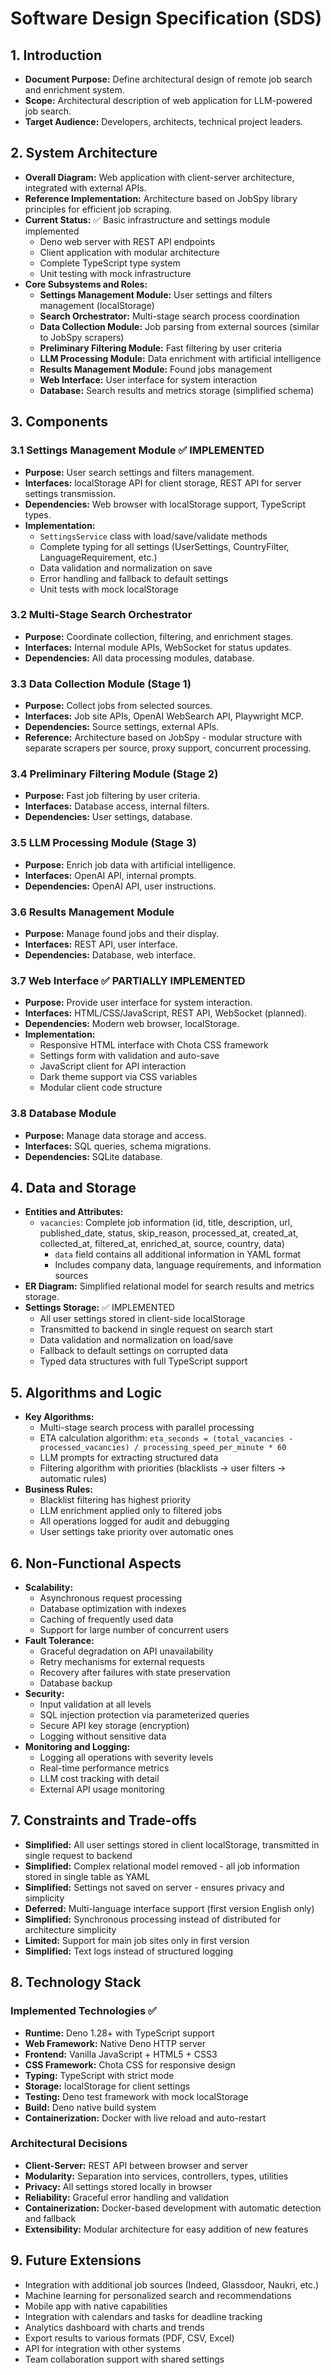 # Software Design Specification (SDS)

## 1. Introduction

- **Document Purpose:** Define architectural design of remote job search and
  enrichment system.
- **Scope:** Architectural description of web application for LLM-powered job
  search.
- **Target Audience:** Developers, architects, technical project leaders.

## 2. System Architecture

- **Overall Diagram:** Web application with client-server architecture,
  integrated with external APIs.
- **Reference Implementation:** Architecture based on JobSpy library principles
  for efficient job scraping.
- **Current Status:** ✅ Basic infrastructure and settings module implemented
  - Deno web server with REST API endpoints
  - Client application with modular architecture
  - Complete TypeScript type system
  - Unit testing with mock infrastructure
- **Core Subsystems and Roles:**
  - **Settings Management Module:** User settings and filters management
    (localStorage)
  - **Search Orchestrator:** Multi-stage search process coordination
  - **Data Collection Module:** Job parsing from external sources (similar to
    JobSpy scrapers)
  - **Preliminary Filtering Module:** Fast filtering by user criteria
  - **LLM Processing Module:** Data enrichment with artificial intelligence
  - **Results Management Module:** Found jobs management
  - **Web Interface:** User interface for system interaction
  - **Database:** Search results and metrics storage (simplified schema)

## 3. Components

### 3.1 Settings Management Module ✅ IMPLEMENTED

- **Purpose:** User search settings and filters management.
- **Interfaces:** localStorage API for client storage, REST API for server
  settings transmission.
- **Dependencies:** Web browser with localStorage support, TypeScript types.
- **Implementation:**
  - `SettingsService` class with load/save/validate methods
  - Complete typing for all settings (UserSettings, CountryFilter,
    LanguageRequirement, etc.)
  - Data validation and normalization on save
  - Error handling and fallback to default settings
  - Unit tests with mock localStorage

### 3.2 Multi-Stage Search Orchestrator

- **Purpose:** Coordinate collection, filtering, and enrichment stages.
- **Interfaces:** Internal module APIs, WebSocket for status updates.
- **Dependencies:** All data processing modules, database.

### 3.3 Data Collection Module (Stage 1)

- **Purpose:** Collect jobs from selected sources.
- **Interfaces:** Job site APIs, OpenAI WebSearch API, Playwright MCP.
- **Dependencies:** Source settings, external APIs.
- **Reference:** Architecture based on JobSpy - modular structure with separate
  scrapers per source, proxy support, concurrent processing.

### 3.4 Preliminary Filtering Module (Stage 2)

- **Purpose:** Fast job filtering by user criteria.
- **Interfaces:** Database access, internal filters.
- **Dependencies:** User settings, database.

### 3.5 LLM Processing Module (Stage 3)

- **Purpose:** Enrich job data with artificial intelligence.
- **Interfaces:** OpenAI API, internal prompts.
- **Dependencies:** OpenAI API, user instructions.

### 3.6 Results Management Module

- **Purpose:** Manage found jobs and their display.
- **Interfaces:** REST API, user interface.
- **Dependencies:** Database, web interface.

### 3.7 Web Interface ✅ PARTIALLY IMPLEMENTED

- **Purpose:** Provide user interface for system interaction.
- **Interfaces:** HTML/CSS/JavaScript, REST API, WebSocket (planned).
- **Dependencies:** Modern web browser, localStorage.
- **Implementation:**
  - Responsive HTML interface with Chota CSS framework
  - Settings form with validation and auto-save
  - JavaScript client for API interaction
  - Dark theme support via CSS variables
  - Modular client code structure

### 3.8 Database Module

- **Purpose:** Manage data storage and access.
- **Interfaces:** SQL queries, schema migrations.
- **Dependencies:** SQLite database.

## 4. Data and Storage

- **Entities and Attributes:**
  - `vacancies`: Complete job information (id, title, description, url,
    published_date, status, skip_reason, processed_at, created_at, collected_at,
    filtered_at, enriched_at, source, country, data)
    - `data` field contains all additional information in YAML format
    - Includes company data, language requirements, and information sources
- **ER Diagram:** Simplified relational model for search results and metrics
  storage.
- **Settings Storage:** ✅ IMPLEMENTED
  - All user settings stored in client-side localStorage
  - Transmitted to backend in single request on search start
  - Data validation and normalization on load/save
  - Fallback to default settings on corrupted data
  - Typed data structures with full TypeScript support

## 5. Algorithms and Logic

- **Key Algorithms:**
  - Multi-stage search process with parallel processing
  - ETA calculation algorithm:
    `eta_seconds = (total_vacancies - processed_vacancies) / processing_speed_per_minute * 60`
  - LLM prompts for extracting structured data
  - Filtering algorithm with priorities (blacklists → user filters → automatic
    rules)
- **Business Rules:**
  - Blacklist filtering has highest priority
  - LLM enrichment applied only to filtered jobs
  - All operations logged for audit and debugging
  - User settings take priority over automatic ones

## 6. Non-Functional Aspects

- **Scalability:**
  - Asynchronous request processing
  - Database optimization with indexes
  - Caching of frequently used data
  - Support for large number of concurrent users
- **Fault Tolerance:**
  - Graceful degradation on API unavailability
  - Retry mechanisms for external requests
  - Recovery after failures with state preservation
  - Database backup
- **Security:**
  - Input validation at all levels
  - SQL injection protection via parameterized queries
  - Secure API key storage (encryption)
  - Logging without sensitive data
- **Monitoring and Logging:**
  - Logging all operations with severity levels
  - Real-time performance metrics
  - LLM cost tracking with detail
  - External API usage monitoring

## 7. Constraints and Trade-offs

- **Simplified:** All user settings stored in client localStorage, transmitted
  in single request to backend
- **Simplified:** Complex relational model removed - all job information stored
  in single table as YAML
- **Simplified:** Settings not saved on server - ensures privacy and simplicity
- **Deferred:** Multi-language interface support (first version English only)
- **Simplified:** Synchronous processing instead of distributed for architecture
  simplicity
- **Limited:** Support for main job sites only in first version
- **Simplified:** Text logs instead of structured logging

## 8. Technology Stack

### Implemented Technologies ✅

- **Runtime:** Deno 1.28+ with TypeScript support
- **Web Framework:** Native Deno HTTP server
- **Frontend:** Vanilla JavaScript + HTML5 + CSS3
- **CSS Framework:** Chota CSS for responsive design
- **Typing:** TypeScript with strict mode
- **Storage:** localStorage for client settings
- **Testing:** Deno test framework with mock localStorage
- **Build:** Deno native build system
- **Containerization:** Docker with live reload and auto-restart

### Architectural Decisions

- **Client-Server:** REST API between browser and server
- **Modularity:** Separation into services, controllers, types, utilities
- **Privacy:** All settings stored locally in browser
- **Reliability:** Graceful error handling and validation
- **Containerization:** Docker-based development with automatic detection and
  fallback
- **Extensibility:** Modular architecture for easy addition of new features

## 9. Future Extensions

- Integration with additional job sources (Indeed, Glassdoor, Naukri, etc.)
- Machine learning for personalized search and recommendations
- Mobile app with native capabilities
- Integration with calendars and tasks for deadline tracking
- Analytics dashboard with charts and trends
- Export results to various formats (PDF, CSV, Excel)
- API for integration with other systems
- Team collaboration support with shared settings
